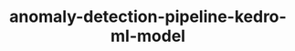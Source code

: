 ---
schema: default
title: anomaly-detection-pipeline-kedro-ml-model
organization: demo_org
notes: type = kedro_mlflow.io.artifacts.mlflow_artifact_dataset.PickleDataset.MlflowPickleDataset
resources:
  - name: anomaly-detection-pipeline-kedro-ml-model
    url: 'https://github.com/ResponsibleAIML/django-kedro/tree/main/kedro-projects/anomaly-detection-pipeline-kedro/data/06_models/ml_model.pkl'
    format: pkl
category:
  - 06-models
maintainer: 
maintainer_email: 
project:
  - anomaly-detection-pipeline-kedro
preview: |
  
---